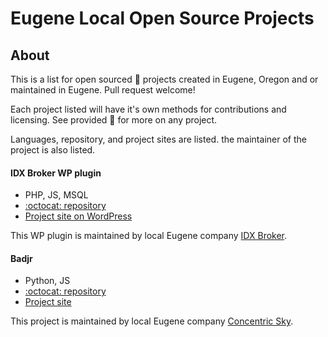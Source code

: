 # Eugene Local Open Source Projects

## About

This is a list for open sourced :open_file_folder: projects created in Eugene, Oregon and or maintained in Eugene. Pull request welcome!

Each project listed will have it's own methods for contributions and licensing. See provided :link: for more on any project.

Languages, repository, and project sites are listed. the maintainer of the project is also listed.

#### IDX Broker WP plugin
* PHP, JS, MSQL
* [:octocat: repository](https://github.com/idxbroker/wordpress-plugin)
* [Project site on WordPress](https://wordpress.org/plugins/idx-broker-platinum/)

This WP plugin is maintained by local Eugene company [IDX Broker](https://idxbroker.com/).

#### Badjr
* Python, JS
* [:octocat: repository](https://github.com/concentricsky/badgr-server)
* [Project site](https://info.badgr.io/)

This project is maintained by local Eugene company [Concentric Sky](https://idxbroker.com/).
